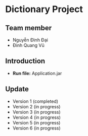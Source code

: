 # Dictionary Project
## Team member
- Nguyễn Đình Đại
- Đinh Quang Vũ
## Introduction
- **Run file:** Application.jar
## Update
- Version 1 (completed)
- Version 2 (in progress)
- Version 3 (in progress)
- Version 4 (in progress)
- Version 5 (in progress)
- Version 6 (in progress)
